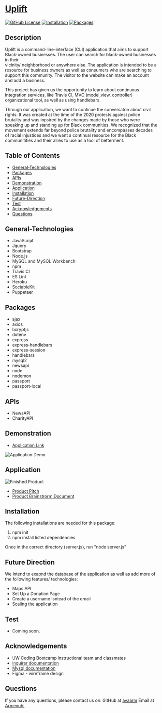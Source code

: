 # [Uplift](https://project-uplift.herokuapp.com/)


[![GitHub License](https://img.shields.io/badge/License-orange.svg)](Develop/License/MIT.md)
[![Installation](https://img.shields.io/badge/Installation-blue.svg)](#installation)
[![Packages](https://img.shields.io/badge/Packages-pruple.svg)](#packages)


## Description 

Uplift is a command-line-interface (CLI) application that aims to support Black-owned businesses. The user can search for black-owned businesses in their   
vicinity/ neighborhood or anywhere else. The application is intended to be a resource for business owners as well as consumers who are searching to support
this community. The visitor to the website can make an account and add a business. 

This project has given us the opportunity to learn about continuous integration services, like Travis CI, MVC (model,view, controller) organizational tool, as well as 
using handlebars. 

Through our application, we want to continue the conversaton about civil rights. It was created at the time of the 2020 protests against police brutality and was inpsired by the changes made by those who were speaking up and standing up for Black communities. We recognized 
that the movement extends far beyond police brutality and encompasses decades of racial injustices and we want a continual resource 
for the Black communitities and their allies to use as a tool of betterment.


## Table of Contents

* [General-Technologies](#general-technologies)
* [Packages](#packages)
* [APIs](#apis)
* [Demonstration](#demonstration)
* [Application](#Application)
* [Installation](#installation)
* [Future-Direction](#future-direction)
* [Test](#test)
* [Acknowledgements](#acknowledgements)
* [Questions](#questions)

## General-Technologies
* JavaScript
* Jquery
* Bootstrap
* Node.js
* MySQL and MySQL Workbench
* npm
* Travis CI 
* ES Lint 
* Heroku
* SociableKit 
* Puppeteer


## Packages
* ajax 
* axios 
* bcryptjs  
* dotenv
* express 
* express-handlebars 
* express-session
* handlebars
* mysql2
* newsapi
* node
* nodemon
* passport
* passport-local

## APIs
* NewsAPI
* CharityAPI


## Demonstration 

* [Application Link](https://project-uplift.herokuapp.com/)

![Application Demo](public/video.gif)

## Application 

![Finished Product](public/appscreenshot.png)
* [Product Pitch](https://docs.google.com/presentation/d/15Ta0yO-wjAurrKLhnWCmK_xgZ9Tl3LYatU0oFLu6ACQ/edit?usp=sharing)
* [Product Brainstrorm Document](https://docs.google.com/document/d/19GbVyL6Xn9Fp5ne9Gotu0isAwqOV008TIHnhYGSOKJ0/edit)

## Installation

The following installations are needed for this package:
1. npm init  
2. npm install listed dependencies
    
Once in the correct directory (server.js), run "node server.js"

## Future Direction 

We intend to exapnd the database of the application as well as add more of the following features/ technologies:
 *  Maps API 
 *  Set Up a Donation Page 
 *  Create a username isntead of the email 
 *  Scaling the application 


## Test

* Coming soon.


## Acknowledgements

* UW Coding Bootcamp instructional team and classmates
* [Inquirer documentation](https://www.npmjs.com/package/inquirer)
* [Mysql documentation](https://www.npmjs.com/package/mysql)
* Figma - wireframe design 


## Questions 

If you have any questions, please contact us on:
GitHub at [avaarm](https://github.com/avaarm)
Email at [Armenuhi](mailto:avaarm95@mail.com)





